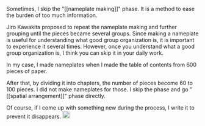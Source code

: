 
Sometimes, I skip the "[[nameplate making]]" phase. It is a method to ease the burden of too much information.

Jiro Kawakita proposed to repeat the nameplate making and further grouping until the pieces became several groups. Since making a nameplate is useful for understanding what good group organization is, it is important to experience it several times.
However, once you understand what a good group organization is, I think you can skip it in your daily work.

In my case, I made nameplates when I made the table of contents from 600 pieces of paper.

After that, by dividing it into chapters, the number of pieces become 60 to 100 pieces. I did not make nameplates for those. I skip the phase and go "[[spatial arrangement]]" phase directly.

Of course, if I come up with something new during the process, I write it to prevent it disappears.
<img src='https://scrapbox.io/api/pages/nishio/en/icon' alt='en.icon' height="19.5"/>